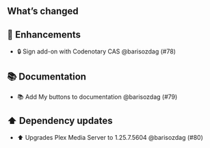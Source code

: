 ## What’s changed

## 🚀 Enhancements

- 🔒 Sign add-on with Codenotary CAS @barisozdag (#78)

## 📚 Documentation

- 📚 Add My buttons to documentation @barisozdag (#79)

## ⬆️ Dependency updates

- ⬆️ Upgrades Plex Media Server to 1.25.7.5604 @barisozdag (#80)
